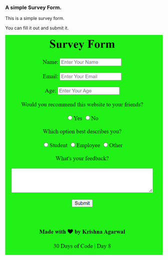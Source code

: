 <h3>A simple Survey Form.</h3>
<p>
    This is a simple survey form.
</p>
<p>
    You can fill it out and submit it.
</p>

<img src= Website.png>